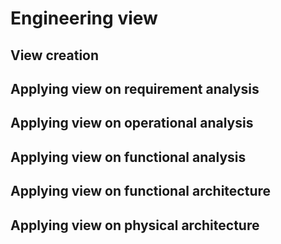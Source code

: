 # Engineering view

## View creation

## Applying view on requirement analysis

## Applying view on operational analysis

## Applying view on functional analysis

## Applying view on functional architecture

## Applying view on physical architecture

